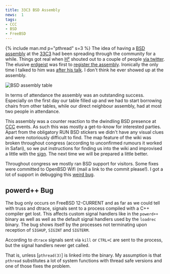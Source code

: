 ```yaml
---
title: 33C3 BSD Assembly
news:  1
tags:
- CCC
- BSD
- FreeBSD
---
```


[33C3]:           https://events.ccc.de/congress/2016/wiki/
[H²]:             https://twitter.com/__h2__
[H² tweet]:       https://twitter.com/__h2__/status/781925735565037568
[erdgeist]:       https://twitter.com/erdgeist
[erdgeist tweet]: https://twitter.com/erdgeist/status/800849293791764481
[erdgeist talk]:  https://media.ccc.de/v/33c3-8388-kampf_dem_abmahnunwesen
[BSD assembly]:   https://events.ccc.de/congress/2016/wiki/Assembly:BSD
[CCC]:            https://ccc.de/
[sign]:           https://www.flickr.com/photos/145887287@N06/31102644143/in/album-72157676759711742/
[weird bug]:      https://github.com/lonkamikaze/powerdxx/issues/3
{% include man.md p="pthread" s=3 %}
The idea of having a [BSD assembly] at the [33C3] had been spreading
through the community for a while. Things got real when [H²] shouted
out to a couple of people [via twitter][H² tweet].
The elusive [erdgeist] was first to [register the assembly][erdgeist tweet].
Ironically the only time I talked to him was [after his talk][erdgeist talk].
I don't think he ever showed up at the assembly.

![BSD assembly table](https://c3.staticflickr.com/6/5765/31764131762_2632bafac2_b.jpg)

In terms of attendance the assembly was an outstanding success.
Especially on the first day our table filled up and we had to start
borrowing chairs from other tables, while our direct neighbour assembly,
had at most two people in attendance.

This assembly was a counter reaction to the dwindling BSD presence
at [CCC] events. As such this was mostly a get-to-know for interested
parties. Apart from the obligatory RUN BSD stickers we didn't have
any visual clues and were notoriously difficult to find. The map
feature of the wiki was broken throughout congress (according to
unconfirmed rumours it worked in Safari), so we put instructions
for finding us into the wiki and improvised a little with the [sign].
The next time we will be prepared a little better.

Throughout congress we mostly ran BSD support for visitors. Some
fixes were committed to OpenBSD Wifi (mail a link to the commit please!).
I got a lot of support in debugging this [weird bug].

powerd++ Bug
------------

The bug only occurs on FreeBSD 12-CURRENT and as far as we could tell
with truss and dtrace, signals sent to a process compiled with a
C++ compiler get lost. This affects custom signal handlers like in
the `powerd++` binary as well as well as the default signal handlers
used by the `loadrec` binary. The bug shows itself by the processes
not terminating upon reception of `SIGHUP`, `SIGINT` and `SIGTERM`.

According to `dtrace` signals sent via `kill` or `CTRL+C` are sent
to the process, but the signal handlers never get called.

That is, unless [`pthread(3)`] is linked into the binary. My assumption
is that `pthread` substitutes a lot of system functions with thread
safe versions and one of those fixes the problem.
